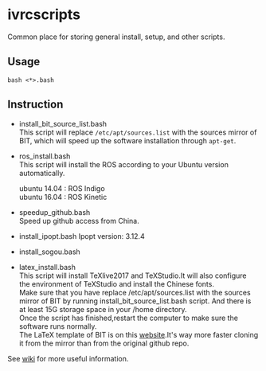 # ivrcscripts
Common place for storing general install, setup, and other scripts.

## Usage

```
bash <*>.bash
```


## Instruction
* install_bit_source_list.bash   
This script will replace `/etc/apt/sources.list` with the sources mirror of BIT, which will speed up the software installation through `apt-get`.


* ros_install.bash  
This script will install the ROS according to your Ubuntu version automatically.

  ubuntu 14.04 : ROS Indigo   
  ubuntu 16.04 : ROS Kinetic   


* speedup_github.bash   
Speed up github access from China.


* install_ipopt.bash
Ipopt version: 3.12.4


* install_sogou.bash


* latex_install.bash  
This script will install TeXlive2017 and TeXStudio.It will also configure the environment of TeXStudio and install the Chinese fonts.    
Make sure that you have replace /etc/apt/sources.list with the sources mirror of BIT by running install_bit_source_list.bash script. And there is at least 15G storage space in your /home directory.    
Once the script has finished,restart the computer to make sure the software runs normally.     
The LaTeX template of BIT is on this [website](https://coding.net/u/aRagdoll/p/LaTex-template/git).It's way more faster cloning it from the mirror than from the original github repo.  


See [wiki](https://github.com/bit-ivrc/ivrcscripts/wiki) for more useful information.
